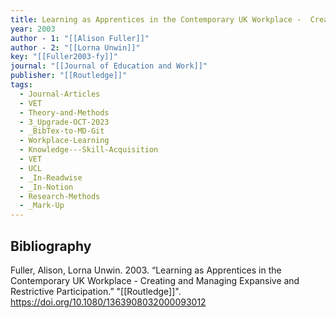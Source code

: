 ```yaml
---
title: Learning as Apprentices in the Contemporary UK Workplace -  Creating and Managing Expansive and Restrictive Participation
year: 2003
author - 1: "[[Alison Fuller]]"
author - 2: "[[Lorna Unwin]]"
key: "[[Fuller2003-fy]]"
journal: "[[Journal of Education and Work]]"
publisher: "[[Routledge]]"
tags:
  - Journal-Articles
  - VET
  - Theory-and-Methods
  - 3_Upgrade-OCT-2023
  - _BibTex-to-MD-Git
  - Workplace-Learning
  - Knowledge---Skill-Acquisition
  - VET
  - UCL
  - _In-Readwise
  - _In-Notion
  - Research-Methods
  - _Mark-Up
---
```


## Bibliography
Fuller, Alison, Lorna Unwin. 2003. “Learning as Apprentices in the Contemporary UK Workplace -  Creating and Managing Expansive and Restrictive Participation.” "[[Routledge]]". https://doi.org/10.1080/1363908032000093012